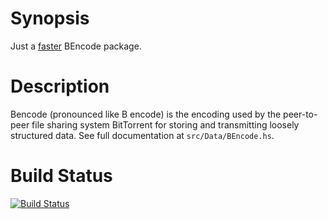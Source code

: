 # Synopsis

Just a [faster][1] BEncode package.

# Description

Bencode (pronounced like B encode) is the encoding used by the peer-to-peer
file sharing system BitTorrent for storing and transmitting loosely structured data.
See full documentation at ```src/Data/BEncode.hs```.

# Build Status

[![Build Status][2]][3]

[1]: http://htmlpreview.github.com/?https://github.com/fmap/bencoding/master/bench/comparison.html
[2]: https://travis-ci.org/fmap/bencoding.png
[3]: https://travis-ci.org/fmap/bencoding
